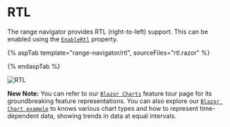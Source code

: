 # RTL

The range navigator provides RTL (right-to-left) support. This can be enabled using the [`EnableRtl`](https://help.syncfusion.com/cr/blazor/Syncfusion.Blazor.Charts.RangeNavigatorModel.html#Syncfusion_Blazor_Charts_RangeNavigatorModel_EnableRtl) property.

{% aspTab template="range-navigator/rtl", sourceFiles="rtl.razor" %}

{% endaspTab %}

![RTL](images/common/rtl.png)

**New Note:** You can refer to our [`Blazor Charts`](https://www.syncfusion.com/blazor-components/blazor-charts) feature tour page for its groundbreaking feature representations. You can also explore our [`Blazor Chart example`](https://blazor.syncfusion.com/demos/chart/line?theme=bootstrap4) to knows various chart types and how to represent time-dependent data, showing trends in data at equal intervals.